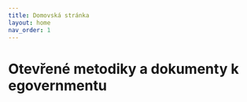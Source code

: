 ```yaml
---
title: Domovská stránka
layout: home
nav_order: 1
---
```


# Otevřené metodiky a dokumenty k egovernmentu

